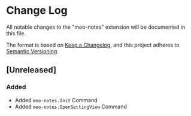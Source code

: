 # Change Log

All notable changes to the "meo-notes" extension will be documented in this file.

The format is based on [Keep a Changelog](https://keepachangelog.com/en/1.0.0/),
and this project adheres to [Semantic Versioning](https://semver.org/spec/v2.0.0.html).

## [Unreleased]

### Added

- Added `meo-notes.Init` Command
- Added `meo-notes.OpenSettingView` Command
